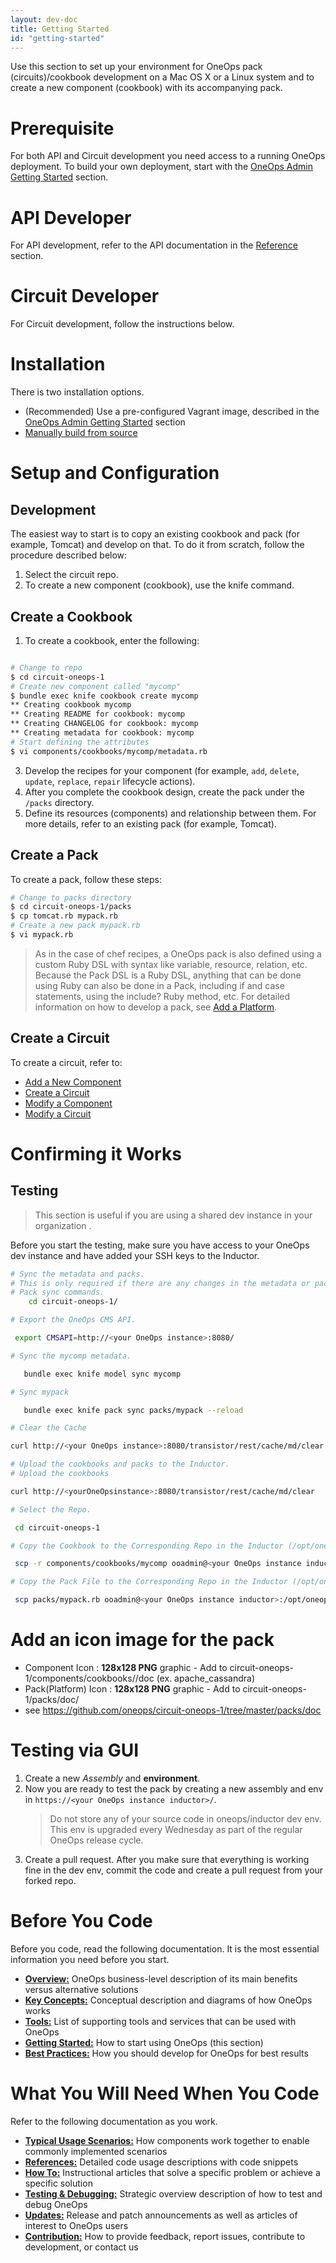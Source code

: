 ```yaml
---
layout: dev-doc
title: Getting Started
id: "getting-started"
---
```


Use this section to set up your environment for OneOps pack (circuits)/cookbook development on a Mac OS X or a Linux system and to create a new component (cookbook) with its accompanying pack.

# Prerequisite

For both API and Circuit development you need access to a running OneOps deployment. To build your own deployment, start with the <a href="/documentation/admin/getting-started/index.html">OneOps Admin Getting Started</a> section.

# API Developer

For API development, refer to the API documentation in the <a href="/documentation/developer/references/api-documentation.html">Reference</a> section.

# Circuit Developer

For Circuit development, follow the instructions below.

# Installation

There is two installation options.  

* (Recommended) Use a pre-configured Vagrant image, described in the <a href="/documentation/admin/getting-started/index.html">OneOps Admin Getting Started</a> section
* <a href="/documentation/developer/how-to/manually-build-from-source.html">Manually build from source</a>

# Setup and Configuration

## Development

The easiest way to start is to copy an existing cookbook and pack (for example, Tomcat) and develop on that. To do it from scratch, follow the procedure described below:

1. Select the circuit repo.
2. To create a new component (cookbook), use the knife command.

## Create a Cookbook

1. To create a cookbook, enter the following:

~~~bash

# Change to repo
$ cd circuit-oneops-1
# Create new component called "mycomp"
$ bundle exec knife cookbook create mycomp
** Creating cookbook mycomp
** Creating README for cookbook: mycomp
** Creating CHANGELOG for cookbook: mycomp
** Creating metadata for cookbook: mycomp
# Start defining the attributes
$ vi components/cookbooks/mycomp/metadata.rb
~~~

3. Develop the recipes for your component (for example, `add`, `delete`, `update`, `replace`, `repair` lifecycle actions).
4. After you complete the cookbook design, create the pack under the `/packs` directory.
5. Define its resources (components) and relationship between them. For more details, refer to an existing pack (for example, Tomcat).

## Create a Pack

To create a pack, follow these steps:

~~~bash
# Change to packs directory
$ cd circuit-oneops-1/packs
$ cp tomcat.rb mypack.rb
# Create a new pack mypack.rb
$ vi mypack.rb
~~~

> As in the case of chef recipes, a OneOps pack is also defined using a custom Ruby DSL with syntax like variable, resource, relation, etc. Because the Pack DSL is a Ruby DSL, anything that can be done using Ruby can also be done in a Pack, including if and case statements, using the include? Ruby method, etc. For detailed information on how to develop a pack, see [Add a Platform](../howto/#add-a-platform).

## Create a Circuit

To create a circuit, refer to:

* <a href="/documentation/developer/how-to/add-new-component.html">Add a New Component</a>
* <a href="/documentation/developer/how-to/create-a-circuit.html">Create a Circuit</a>
* <a href="/documentation/developer/typical-scenarios/modify-component.html">Modify a Component</a>
* <a href="/documentation/developer/how-to/modify-a-cicuit.html">Modify a Circuit</a>

# Confirming it Works

## Testing
> This section is useful if you are using a shared dev instance in your organization .

Before you start the testing, make sure you have access to your OneOps dev instance and have added your SSH keys to the Inductor.

~~~bash
# Sync the metadata and packs.
# This is only required if there are any changes in the metadata or pack:
# Pack sync commands.
    cd circuit-oneops-1/

# Export the OneOps CMS API.

 export CMSAPI=http://<your OneOps instance>:8080/

# Sync the mycomp metadata.

   bundle exec knife model sync mycomp

# Sync mypack

   bundle exec knife pack sync packs/mypack --reload

# Clear the Cache

curl http://<your OneOps instance>:8080/transistor/rest/cache/md/clear      

# Upload the cookbooks and packs to the Inductor.
# Upload the cookbooks

curl http://<yourOneOpsinstance>:8080/transistor/rest/cache/md/clear

# Select the Repo.

 cd circuit-oneops-1

# Copy the Cookbook to the Corresponding Repo in the Inductor (/opt/oneops)

 scp -r components/cookbooks/mycomp ooadmin@<your OneOps instance inductor>:/opt/oneops/circuit-oneops-1/current/components/cookbooks/

# Copy the Pack File to the Corresponding Repo in the Inductor (/opt/oneops)

 scp packs/mypack.rb ooadmin@<your OneOps instance inductor>:/opt/oneops/circuit-oneops-1/current/packs/
~~~  

# Add an icon image for the pack

* Component Icon : **128x128 PNG** graphic - Add to circuit-oneops-1/components/cookbooks/<mycomp>/doc (ex. apache_cassandra)
* Pack(Platform) Icon : **128x128 PNG** graphic - Add to circuit-oneops-1/packs/doc/
* see https://github.com/oneops/circuit-oneops-1/tree/master/packs/doc

# Testing via GUI
1. Create a new *Assembly* and **environment**.
2. Now you are ready to test the pack by creating a new assembly and env in `https://<your OneOps instance inductor>/`.
    >Do not store any of your source code in oneops/inductor dev env. This env is upgraded every Wednesday as part of the regular OneOps release cycle.
3. Create a pull request.
     After you make sure that everything is working fine in the dev env, commit the code and create a pull request from your forked repo.


# Before You Code

Before you code, read the following documentation. It is the most essential information you need before you start.

* **[Overview:](/documentation/developers.html)** OneOps business-level description of its main benefits versus alternative solutions
* **<a href="/documentation/developer/key-concepts/index.html">Key Concepts:</a>** Conceptual description and diagrams of how OneOps works
* **<a href="/documentation/developer/tools/index.html">Tools:</a>** List of supporting tools and services that can be used with OneOps
* **<a href="/documentation/developer/getting-started/index.html">Getting Started:</a>** How to start using OneOps (this section)
* **<a href="/documentation/developer/best-practices/pack-development.html">Best Practices:</a>** How you should develop for OneOps for best results

# What You Will Need When You Code

Refer to the following documentation as you work.

* **<a href="/documentation/developer/typical-scenarios/modify-component.html">Typical Usage Scenarios:</a>** How components work together to enable commonly implemented scenarios
* **<a href="/documentation/developer/references/api-documentation.html">References:</a>** Detailed code usage descriptions with code snippets
* **<a href="/documentation/developer/how-to/add-monitors.html">How To:</a>** Instructional articles that solve a specific problem or achieve a specific solution
* **<a href="/documentation/developer/testing/index.html">Testing & Debugging:</a>** Strategic overview description of how to test and debug OneOps
* **<a href="/documentation/developer/updates/index.html">Updates:</a>** Release and patch announcements as well as articles of interest to OneOps users
* **<a href="/documentation/developer/contribution/index.html">Contribution:</a>** How to provide feedback, report issues, contribute to development, or contact us
